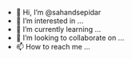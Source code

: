 - 👋 Hi, I’m @sahandsepidar
- 👀 I’m interested in ...
- 🌱 I’m currently learning ...
- 💞️ I’m looking to collaborate on ...
- 📫 How to reach me ...

<!---
sahandsepidar/sahandsepidar is a ✨ special ✨ repository because its `README.md` (this file) appears on your GitHub profile.
You can click the Preview link to take a look at your changes.
--->
